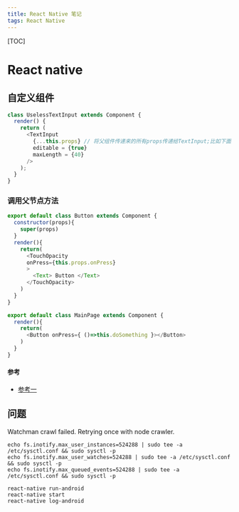 ```yaml
---
title: React Native 笔记
tags: React Native
---
```


[TOC]

# React native

## 自定义组件

```javascript
class UselessTextInput extends Component {
  render() {
    return (
      <TextInput
        {...this.props} // 将父组件传递来的所有props传递给TextInput;比如下面的multiline和numberOfLines
        editable = {true}
        maxLength = {40}
      />
    );
  }
}
```

### 调用父节点方法

```javascript
export default class Button extends Component {
  constructor(props){
    super(props)
  }
  render(){
    return(
      <TouchOpacity
      onPress={this.props.onPress}
      >
        <Text> Button </Text>
      </TouchOpacity>
    )
  }
}
```

```javascript
export default class MainPage extends Component {
  render(){
    return(
      <Button onPress={ ()=>this.doSomething }></Button>
    )
  }
}
```

#### 参考

- [参考一](https://stackoverflow.com/questions/39037705/how-to-use-onpress-on-a-custom-component)

## 问题

Watchman crawl failed. Retrying once with node crawler.

```shell
echo fs.inotify.max_user_instances=524288 | sudo tee -a /etc/sysctl.conf && sudo sysctl -p
echo fs.inotify.max_user_watches=524288 | sudo tee -a /etc/sysctl.conf && sudo sysctl -p
echo fs.inotify.max_queued_events=524288 | sudo tee -a /etc/sysctl.conf && sudo sysctl -p
```

```shell
react-native run-android
react-native start
react-native log-android
```


